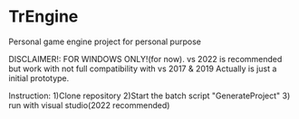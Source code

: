 # TrEngine
Personal game engine project for personal purpose

DISCLAIMER!:
FOR WINDOWS ONLY!(for now).
vs 2022 is recommended but work with not full compatibility with vs 2017 & 2019
Actually is just a initial prototype.

Instruction:
1)Clone repository
2)Start the batch script "GenerateProject"
3) run with visual studio(2022 recommended)
